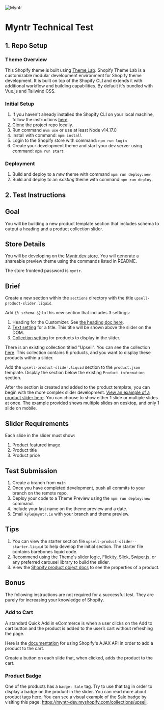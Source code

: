 
![Myntr](https://imgur.com/laewQrV.png)

# Myntr Technical Test

## 1. Repo Setup ##

### Theme Overview

This Shopify theme is built using [Theme Lab](https://github.com/uicrooks/shopify-theme-lab).  Shopify Theme Lab is a customizable modular development environment for Shopify theme development. It is built on top of the Shopify CLI and extends it with additional workflow and building capabilities. By default it's bundled with Vue.js and Tailwind CSS.

### Initial Setup
1. If you haven't already installed the Shopify CLI on your local machine, follow the instructions [here](https://shopify.dev/themes/tools/cli#installation).
2. Clone the project repo locally.
3. Run command `nvm use` or use at least Node v14.17.0
4. Install with command: `npm install`
5. Login to the Shopify store with command: `npm run login`
6. Create your development theme and start your dev server using command: `npm run start`
### Deployment
1. Build and deploy to a *new* theme with command `npm run deploy:new`.
2. Build and deploy to an *existing* theme with command `npm run deploy`.

## 2. Test Instructions ##

## Goal ##
You will be building a new product template section that includes schema to output a heading and a product collection slider.

## Store Details ##
You will be developing on the [Myntr dev store](https://myntr-dev.myshopify.com/admin).
You will generate a shareable preview theme using the commands listed in README.

The store frontend password is `myntr`.

## Brief ##

Create a new section within the `sections` directory with the title `upsell-product-slider.liquid`.

Add `{% schema $}` to this new section that includes 3 settings:

1. Heading for the Customizer. See [the heading doc here](https://shopify.dev/themes/architecture/settings/sidebar-settings#header).
2. [Text setting](https://shopify.dev/themes/architecture/settings/input-settings#text) for a title. This title will be shown above the slider on the DOM.
3. [Collection setting](https://shopify.dev/themes/architecture/settings/input-settings#collection) for products to display in the slider.

There is an existing collection titled "Upsell". You can see the collection [here](https://myntr-dev.myshopify.com/admin/collections/434370806043). This collection contains 6 products, and you want to display these products within a slider.

Add the `upsell-product-slider.liquid` section to the `product.json` template. Display the section below the existing `Product information` section.

After the section is created and added to the product template, you can begin with the more complex slider development. [View an example of a product slider here](https://codepen.io/marufalbashir/pen/LyaQdq). You can choose to show either 1 slide or multiple slides at once. The example provided shows multiple slides on desktop, and only 1 slide on mobile.

## Slider Requirements ##
Each slide in the slider must show:
1. Product featured image
2. Product title
3. Product price

## Test Submission ##
1. Create a branch from `main`
2. Once you have completed development, push all commits to your branch on the remote repo.
2. Deploy your code to a Theme Preview using the `npm run deploy:new` command.
3. Include your last name on the theme preview and a date.
3. Email `kyle@myntr.io` with your branch and theme preview.

## Tips ##
1. You can view the starter section file `upsell-product-slider--starter.liquid` to help develop the initial section. The starter file contains barebones liquid code.
2. Recommend using the Theme's slider logic, Flickity, Slick, Swiper.js, or any preferred carousel library to build the slider.
3. View the [Shopify product object docs](https://shopify.dev/api/liquid/objects/product) to see the properties of a product.


## Bonus ##

The following instructions are not required for a successful test. They are purely for increasing your knowledge of Shopify.

### Add to Cart

A standard Quick Add in eCommerce is when a user clicks on the Add to cart button and the product is added to the user’s cart without refreshing the page.

Here is the [documentation](https://shopify.dev/api/ajax) for using Shopify's AJAX API in order to add a product to the cart.

Create a button on each slide that, when clicked, adds the product to the cart.

### Product Badge

One of the products has a `badge: Sale` tag. Try to use that tag in order to display a badge on the product in the slider. You can read more about product tags [here](https://shopify.dev/api/liquid/objects/product#product-tags). You can see a visual example of the Sale badge by visiting this page: https://myntr-dev.myshopify.com/collections/upsell.
